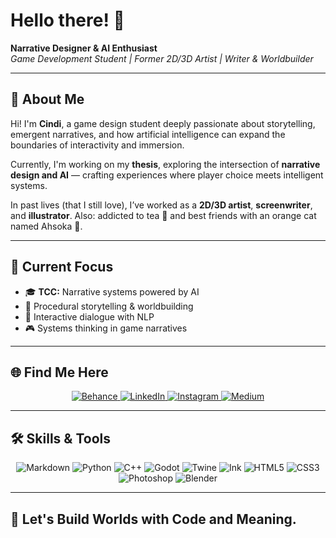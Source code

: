 # Hello there! 👋

**Narrative Designer & AI Enthusiast**  
_Game Development Student | Former 2D/3D Artist | Writer & Worldbuilder_

---

## 🌟 About Me

Hi! I'm **Cindi**, a game design student deeply passionate about storytelling, emergent narratives, and how artificial intelligence can expand the boundaries of interactivity and immersion.  

Currently, I'm working on my **thesis**, exploring the intersection of **narrative design and AI** — crafting experiences where player choice meets intelligent systems.

In past lives (that I still love), I’ve worked as a **2D/3D artist**, **screenwriter**, and **illustrator**. Also: addicted to tea 🍵 and best friends with an orange cat named Ahsoka 🧡.

---

## 🧠 Current Focus

- 🎓 **TCC:** Narrative systems powered by AI  
- 🧩 Procedural storytelling & worldbuilding  
- 🤖 Interactive dialogue with NLP  
- 🎮 Systems thinking in game narratives

---

## 🌐 Find Me Here

<p align="center">
  <a href="https://www.behance.net/cindisaicosque">
    <img src="https://img.shields.io/badge/Behance-8AA6A3?style=for-the-badge&logo=behance&logoColor=black" alt="Behance">
  </a>
  <a href="https://www.linkedin.com/in/cindi-saicosque-a85994202/">
    <img src="https://img.shields.io/badge/LinkedIn-8AA6A3?style=for-the-badge&logo=linkedin&logoColor=black" alt="LinkedIn">
  </a>
  <a href="https://www.instagram.com/cindisaicosque/">
    <img src="https://img.shields.io/badge/Instagram-8AA6A3?style=for-the-badge&logo=instagram&logoColor=black" alt="Instagram">
  </a>
  <a href="https://medium.com/@cindisaicosque">
    <img src="https://img.shields.io/badge/Medium-8AA6A3?style=for-the-badge&logo=medium&logoColor=black" alt="Medium">
  </a>
</p>

---

## 🛠️ Skills & Tools

<p align="center">
  <img src="https://img.shields.io/badge/Markdown-8AA6A3?style=for-the-badge&logo=markdown&logoColor=black" alt="Markdown">
  <img src="https://img.shields.io/badge/Python-8AA6A3?style=for-the-badge&logo=python&logoColor=black" alt="Python">
  <img src="https://img.shields.io/badge/C++-8AA6A3?style=for-the-badge&logo=c%2B%2B&logoColor=black" alt="C++">
  <img src="https://img.shields.io/badge/Godot-8AA6A3?style=for-the-badge&logo=godotengine&logoColor=black" alt="Godot">
  <img src="https://img.shields.io/badge/Twine-8AA6A3?style=for-the-badge&logoColor=black" alt="Twine">
  <img src="https://img.shields.io/badge/Ink by Inkle-8AA6A3?style=for-the-badge&logoColor=black" alt="Ink">
  <img src="https://img.shields.io/badge/HTML5-8AA6A3?style=for-the-badge&logo=html5&logoColor=black" alt="HTML5">
  <img src="https://img.shields.io/badge/CSS3-8AA6A3?style=for-the-badge&logo=css3&logoColor=black" alt="CSS3">
  <img src="https://img.shields.io/badge/Photoshop-8AA6A3?style=for-the-badge&logo=adobe-photoshop&logoColor=black" alt="Photoshop">
  <img src="https://img.shields.io/badge/Blender-8AA6A3?style=for-the-badge&logo=blender&logoColor=black" alt="Blender">
</p>

---

## 🚀 Let's Build Worlds with Code and Meaning.
